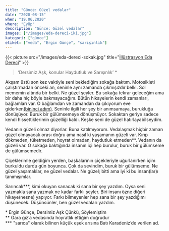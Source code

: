 ```yaml
---
title: "Günce: Güzel vedalar"
date: "2020-08-15"
when: "19.06.2020"
where: "Eyüp"
description: "Günce: Güzel vedalar"
images: ["/images/eda-dereci-iki.jpg"]
kategori: ["günce"]
etiket: ["veda", "Ergin Günçe", "sarışınlık"]
---
```


{{< picture src="/images/eda-dereci-sokak.jpg" title="[İllüstrasyon Eda Dereci](https://www.instagram.com/p/CCiq7cCAtO7)" >}}

> ‘Dersimiz Aşk, konular Haydutluk ve Sarışınlık’ \*

Akşam üstü son kez vaktiyle seni beklediğim sokağa baktım. Motosikleti çalıştırmadan önceki an, seninle aynı zamanda çıkmışızdır belki. Sol mememin altında bir belki. Ne güzel şeyler. Bu sokağa tekrar geleceğim ama bir daha hiç böyle bakmayacağım. Bütün hikayelerin kendi zamanları, bağlamları var. O bağlamdan ve zamandan da çıkıyorum eve giderken[(bininci adım)](https://www.youtube.com/watch?v=Z1dIRjazpBw). Seninle ilgili her şey bir anımsamaya, burukluğa dönüşüyor. Buruk bir gülümsemeye dönüşmüyor. Sokaktan geriye sadece kendi hissettiklerimin güzelliği kaldı. Keşke seni de güzel hatırlayabilseydim.

<!--more-->

Vedanın güzeli olmaz diyorlar. Buna katılmıyorum. Vedalaşmak hiçbir zaman güzel olmayacak orası doğru ama nasıl ki yaşamanın güzeli var. Kırıp dökmeden, tüketmeden, hoyrat olmadan, haydutluk etmeden\*\*. Vedanın da güzeli var. O sokağa baktığında insanın içi hep burulur, buruk bir gülümseme de gülümsemedir.

Çiçeklerimle geldiğim yerden, başkalarının çiçekleriyle uğurlanırken içim burkuldu durdu gün boyunca. Çok da sevindim, buruk bir gülümseme. Ne güzel yaşamaklar, ne güzel vedalar. Ne güzel; bitti ama iyi ki bu insan(lar)ı tanımışımlar.

Sarıncalı\*\*\*, kimi okuyan sanacak ki sana bir şey yazdım. Oysa seni yazmakla sana yazmak ne kadar farklı şeyler. Biri insanı özne diğeri hikaye(nesne) yapıyor. Farkı bilmeyenler hep sana bir şey yazdığımı düşünecek. Düşünsünler, ben güzel vedaları yazdım.

\* Ergin Günçe, Dersimiz Aşk Çünkü, Söylemiştim  
\*\* Gara gız’a vedasında hoyratlık ettiğim doğrudur  
\*\*\* "sarıca" olarak bilinen küçük eşek arısına Batı Karadeniz’de verilen ad.
